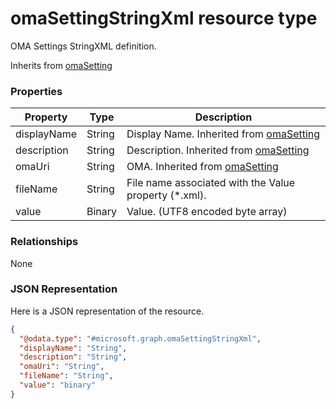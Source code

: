 # omaSettingStringXml resource type

OMA Settings StringXML definition.

Inherits from [omaSetting](../resources/omaSetting.md)

### Properties
|Property|Type|Description|
|---|---|---|
|displayName|String|Display Name. Inherited from [omaSetting](../resources/omaSetting.md)|
|description|String|Description. Inherited from [omaSetting](../resources/omaSetting.md)|
|omaUri|String|OMA. Inherited from [omaSetting](../resources/omaSetting.md)|
|fileName|String|File name associated with the Value property (*.xml).|
|value|Binary|Value. (UTF8 encoded byte array)|

### Relationships
None
### JSON Representation
Here is a JSON representation of the resource.
<!-- {
  "blockType": "resource",
  "keyProperty": "id",
  "@odata.type": "microsoft.graph.omaSettingStringXml"
}
-->
```json
{
  "@odata.type": "#microsoft.graph.omaSettingStringXml",
  "displayName": "String",
  "description": "String",
  "omaUri": "String",
  "fileName": "String",
  "value": "binary"
}
```

